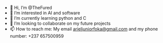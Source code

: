 - 👋 Hi, I’m @TheFured
- 👀 I’m interested in AI and software 
- 🌱 I’m currently learning python and C
- 💞️ I’m looking to collaborate on my future projects
- 📫 How to reach me: My email arieljuniorfoka@gmail.com and my phone number: +237 657500959

<!---
TheFured/TheFured is a ✨ special ✨ repository because its `README.md` (this file) appears on your GitHub profile.
You can click the Preview link to take a look at your changes.
--->
